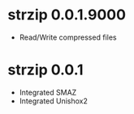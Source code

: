 # strzip 0.0.1.9000

* Read/Write compressed files

# strzip 0.0.1

* Integrated SMAZ 
* Integrated Unishox2
